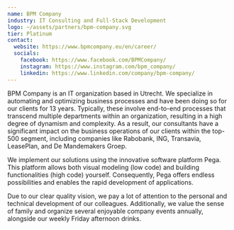```yaml
---
name: BPM Company
industry: IT Consulting and Full-Stack Development
logo: ~/assets/partners/bpm-company.svg
tier: Platinum
contact:
  website: https://www.bpmcompany.eu/en/career/
  socials:
    facebook: https://www.facebook.com/BPMCompany/
    instagram: https://www.instagram.com/bpm_company/
    linkedin: https://www.linkedin.com/company/bpm-company/
---
```


BPM Company is an IT organization based in Utrecht. We specialize in automating and optimizing business processes and have been doing so for our clients for 13 years. Typically, these involve end-to-end processes that transcend multiple departments within an organization, resulting in a high degree of dynamism and complexity. As a result, our consultants have a significant impact on the business operations of our clients within the top-500 segment, including companies like Rabobank, ING, Transavia, LeasePlan, and De Mandemakers Groep.

We implement our solutions using the innovative software platform Pega. This platform allows both visual modeling (low code) and building functionalities (high code) yourself. Consequently, Pega offers endless possibilities and enables the rapid development of applications.

Due to our clear quality vision, we pay a lot of attention to the personal and technical development of our colleagues. Additionally, we value the sense of family and organize several enjoyable company events annually, alongside our weekly Friday afternoon drinks.
